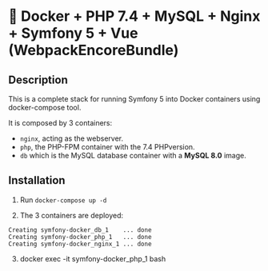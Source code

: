# 🐳 Docker + PHP 7.4 + MySQL + Nginx + Symfony 5 + Vue (WebpackEncoreBundle)

## Description

This is a complete stack for running Symfony 5 into Docker containers using docker-compose tool.

It is composed by 3 containers:

- `nginx`, acting as the webserver.
- `php`, the PHP-FPM container with the 7.4 PHPversion.
- `db` which is the MySQL database container with a **MySQL 8.0** image.

## Installation

1. Run `docker-compose up -d`

2. The 3 containers are deployed:

```
Creating symfony-docker_db_1    ... done
Creating symfony-docker_php_1   ... done
Creating symfony-docker_nginx_1 ... done
```

3. docker exec -it  symfony-docker_php_1 bash
